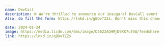 ```yaml
---
name: DevCall
description: 🌐 We're thrilled to announce our inaugural DevCall event set for January 24th at 4:30 pm in LHC C101. Join us for an engaging session with Mr Vasu Goel, a distinguished Indraprastha Institute of Information Technology, Delhi alumnus and accomplished SDE @Microsoft. 🖥 Delve into insightful discussions on technology and development, gaining industry perspectives.
Also, do fill the form: https://lnkd.in/gBDvTZZs. Don't miss this chance to elevate your professional insights! #DevCall #TechTalks

date: 2024-01-24
image: https://media.licdn.com/dms/image/D5622AQHMjD9XK7uthQ/feedshare-shrink_800/0/1705914480562?e=1709164800&v=beta&t=RBYJOjgBz1NQULHvx_xAOWv5Oi5osNajoYVe83uy5AM
link: https://lnkd.in/gBDvTZZs
---
```

